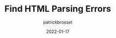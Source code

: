 ---
author: patrickbrosset
date: 2022-01-17
publisher: _devtoolstips
tags:
  - html
  - quality
target_url: https://devtoolstips.org/tips/en/find-html-parsing-errors/
title: Find HTML Parsing Errors
---